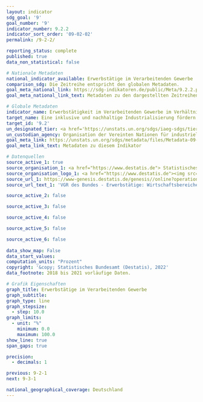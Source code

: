 ```yaml
---
layout: indicator    
sdg_goal: '9'    
goal_number: '9'    
indicator_number: 9.2.2    
indicator_sort_order: '09-02-02'    
permalink: /9-2-2/    

reporting_status: complete    
published: true    
data_non_statistical: false    

# Nationale Metadaten    
national_indicator_available: Erwerbstätige im Verarbeitenden Gewerbe    
comparison_sdg: Die Zeitreihe entspricht den globalen Metadaten.    
goal_meta_national_link: https://sdg-indikatoren.de/public/Meta/9.2.2.pdf
goal_meta_national_link_text: Metadaten zu den dargestellten Zeitreihen    

# Globale Metadaten    
indicator_name: Erwerbstätigkeit im Verarbeitenden Gewerbe im Verhältnis zur Erwerbstätigkeit insgesamt    
target_name: Eine inklusive und nachhaltige Industrialisierung fördern und bis 2030 den Anteil der Industrie an der Beschäftigung und am Bruttoinlandsprodukt entsprechend den nationalen Gegebenheiten erheblich steigern und den Anteil in den am wenigsten entwickelten Ländern verdoppeln    
target_id: '9.2'    
un_designated_tier: <a href='https://unstats.un.org/sdgs/iaeg-sdgs/tier-classification/' title='Klicken Sie hier um weitere Informationen zur UN-Tier-Klassifikation zu erhalten.'  target='_blank'>Tier I</a>    
un_custodian_agency: Organisation der Vereinten Nationen für industrielle Entwicklung (UNIDO)    
goal_meta_link: https://unstats.un.org/sdgs/metadata/files/Metadata-09-02-02.pdf    
goal_meta_link_text: Metadaten zu diesem Indikator        

# Datenquellen
source_active_1: true
source_organisation_1: <a href="https://www.destatis.de"> Statistisches Bundesamt (Destatis) </a>
source_organisation_logo_1: <a href="https://www.destatis.de"><img src="https://g205sdgs.github.io/sdg-indicators/public/OrgImgDe/destatis.png" alt="Logo destatis" style="height:60px; width:148px"/></a>
source_url_1: https://www-genesis.destatis.de/genesis//online?operation=table&code=81000-0112&bypass=true&language=de
source_url_text_1: 'VGR des Bundes - Erwerbstätige: Wirtschaftsbereiche – GENESIS online 81000-0112'

source_active_2: false

source_active_3: false

source_active_4: false

source_active_5: false

source_active_6: false
    
data_show_map: False    
data_start_values:     
computation_units: "Prozent"    
copyright: '&copy; Statistisches Bundesamt (Destatis), 2022'    
data_footnote: 2018 bis 2021 vorläufige Daten.    

# Grafik Eigenschaften    
graph_title: Erwerbstätige im Verarbeitenden Gewerbe
graph_subtitle:     
graph_type: line
graph_stepsize: 
  - step: 10.0    
graph_limits:
  - unit: "%"
    minimum: 0.0
    maximum: 100.0
show_line: true
span_gaps: true

precision:
  - decimals: 1    

previous: 9-2-1    
next: 9-3-1    

national_geographical_coverage: Deutschland    
---
```


<span></span>